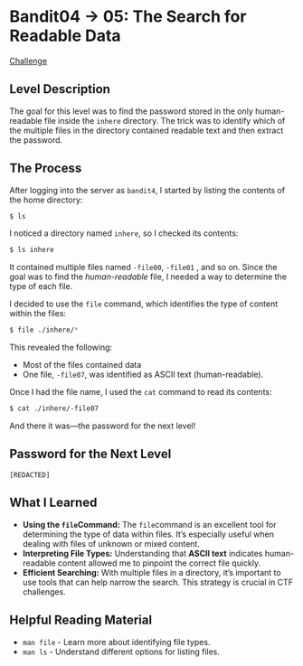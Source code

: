 # Bandit04 → 05: The Search for Readable Data

[Challenge](https://overthewire.org/wargames/bandit/bandit5.html)

## Level Description

The goal for this level was to find the password stored in the only human-readable file inside the `inhere` directory. The trick was to identify which of the multiple files in the directory contained readable text and then extract the password.

## The Process

After logging into the server as `bandit4`, I started by listing the contents of the home directory:

```bash
$ ls
```

I noticed a directory named `inhere`, so I checked its contents:

```bash
$ ls inhere
```

It contained multiple files named `-file00`, `-file01` , and so on. Since the goal was to find the *human-readable* file, I needed a way to determine the type of each file.

I decided to use the `file` command, which identifies the type of content within the files:

```bash
$ file ./inhere/*
```

This revealed the following:

- Most of the files contained data
- One file, `-file07`, was identified as ASCII text (human-readable).

Once I had the file name, I used the `cat` command to read its contents:

```bash
$ cat ./inhere/-file07
```

And there it was—the password for the next level!

## Password for the Next Level

`[REDACTED]`

## What I Learned

- **Using the `file`Command:** The `file`command is an excellent tool for determining the type of data within files. It’s especially useful when dealing with files of unknown or mixed content.
- **Interpreting File Types:** Understanding that **ASCII text** indicates human-readable content allowed me to pinpoint the correct file quickly.
- **Efficient Searching:** With multiple files in a directory, it’s important to use tools that can help narrow the search. This strategy is crucial in CTF challenges.

## Helpful Reading Material

- `man file` - Learn more about identifying file types.
- `man ls` - Understand different options for listing files.
